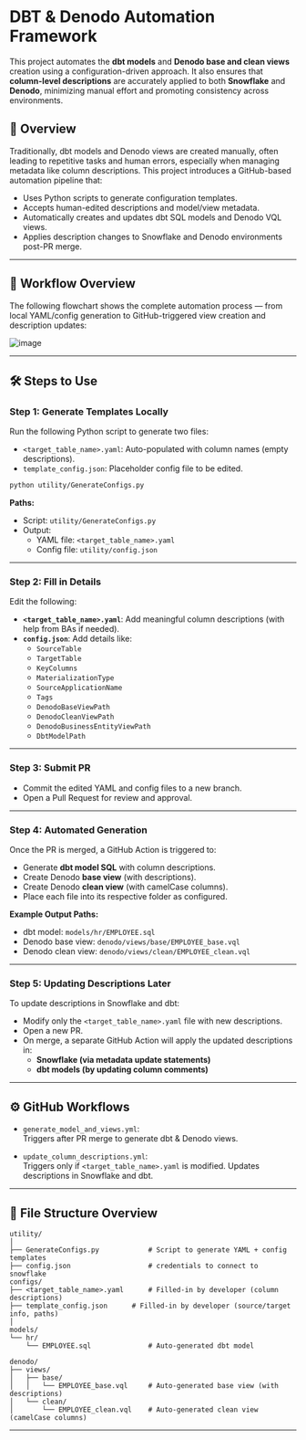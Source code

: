 # DBT & Denodo Automation Framework

This project automates the **dbt models** and **Denodo base and clean views** creation using a configuration-driven approach. It also ensures that **column-level descriptions** are accurately applied to both **Snowflake** and **Denodo**, minimizing manual effort and promoting consistency across environments.

## 🚀 Overview

Traditionally, dbt models and Denodo views are created manually, often leading to repetitive tasks and human errors, especially when managing metadata like column descriptions. This project introduces a GitHub-based automation pipeline that:

- Uses Python scripts to generate configuration templates.
- Accepts human-edited descriptions and model/view metadata.
- Automatically creates and updates dbt SQL models and Denodo VQL views.
- Applies description changes to Snowflake and Denodo environments post-PR merge.

---
## 🔁 Workflow Overview

The following flowchart shows the complete automation process — from local YAML/config generation to GitHub-triggered view creation and description updates:

![image](https://github.com/user-attachments/assets/09ed8914-c4a4-4974-93a6-e0c05d2047fb)

---

## 🛠️ Steps to Use

### Step 1: Generate Templates Locally

Run the following Python script to generate two files:

- `<target_table_name>.yaml`: Auto-populated with column names (empty descriptions).
- `template_config.json`: Placeholder config file to be edited.

```bash
python utility/GenerateConfigs.py
```

**Paths:**
- Script: `utility/GenerateConfigs.py`
- Output:
  - YAML file: `<target_table_name>.yaml`
  - Config file: `utility/config.json`

---

### Step 2: Fill in Details

Edit the following:
- **`<target_table_name>.yaml`**: Add meaningful column descriptions (with help from BAs if needed).
- **`config.json`**: Add details like:
  - `SourceTable`
  - `TargetTable`
  - `KeyColumns`
  - `MaterializationType`
  - `SourceApplicationName`
  - `Tags`
  - `DenodoBaseViewPath`
  - `DenodoCleanViewPath`
  - `DenodoBusinessEntityViewPath`
  - `DbtModelPath`

---

### Step 3: Submit PR

- Commit the edited YAML and config files to a new branch.
- Open a Pull Request for review and approval.

---

### Step 4: Automated Generation

Once the PR is merged, a GitHub Action is triggered to:

- Generate **dbt model SQL** with column descriptions.
- Create Denodo **base view** (with descriptions).
- Create Denodo **clean view** (with camelCase columns).
- Place each file into its respective folder as configured.

**Example Output Paths:**
- dbt model: `models/hr/EMPLOYEE.sql`
- Denodo base view: `denodo/views/base/EMPLOYEE_base.vql`
- Denodo clean view: `denodo/views/clean/EMPLOYEE_clean.vql`

---

### Step 5: Updating Descriptions Later

To update descriptions in Snowflake and dbt:

- Modify only the `<target_table_name>.yaml` file with new descriptions.
- Open a new PR.
- On merge, a separate GitHub Action will apply the updated descriptions in:
  - **Snowflake (via metadata update statements)**
  - **dbt models (by updating column comments)**

---

## ⚙️ GitHub Workflows

- `generate_model_and_views.yml`:  
  Triggers after PR merge to generate dbt & Denodo views.

- `update_column_descriptions.yml`:  
  Triggers only if `<target_table_name>.yaml` is modified. Updates descriptions in Snowflake and dbt.

---

## 📂 File Structure Overview

```
utility/
│
├── GenerateConfigs.py            # Script to generate YAML + config templates
├── config.json                   # credentials to connect to snowflake
configs/                   
├── <target_table_name>.yaml      # Filled-in by developer (column descriptions)
├── template_config.json      # Filled-in by developer (source/target info, paths)
│
models/
└── hr/
    └── EMPLOYEE.sql              # Auto-generated dbt model

denodo/
├── views/
│   ├── base/
│   │   └── EMPLOYEE_base.vql     # Auto-generated base view (with descriptions)
│   └── clean/
│       └── EMPLOYEE_clean.vql    # Auto-generated clean view (camelCase columns)
```

---
